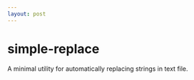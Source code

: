 ```yaml
---
layout: post
---
```



# simple-replace

A minimal utility for automatically replacing strings in text file.

